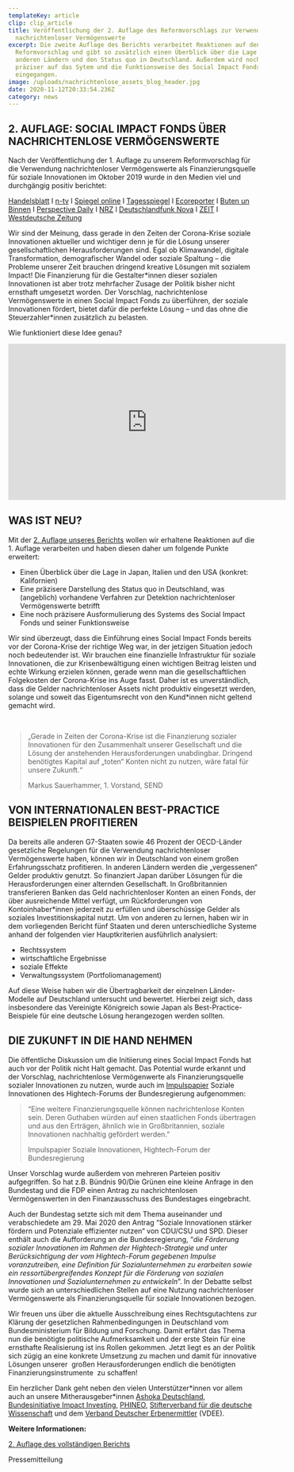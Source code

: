 ```yaml
---
templateKey: article
clip: clip_article
title: Veröffentlichung der 2. Auflage des Reformvorschlags zur Verwendung
  nachrichtenloser Vermögenswerte
excerpt: Die zweite Auflage des Berichts verarbeitet Reaktionen auf den ersten
  Reformvorschlag und gibt so zusätzlich einen Überblick über die Lage in
  anderen Ländern und den Status quo in Deutschland. Außerdem wird noch einmal
  präziser auf das Sytem und die Funktionsweise des Social Impact Fonds
  eingegangen.
image: /uploads/nachrichtenlose_assets_blog_header.jpg
date: 2020-11-12T20:33:54.236Z
category: news
---
```

## 2. AUFLAGE: SOCIAL IMPACT FONDS ÜBER NACHRICHTENLOSE VERMÖGENSWERTE

Nach der Veröffentlichung der 1. Auflage zu unserem Reformvorschlag für die Verwendung nachrichtenloser Vermögenswerte als Finanzierungsquelle für soziale Innovationen im Oktober 2019 wurde in den Medien viel und durchgängig positiv berichtet:

[Handelsblatt](https://www.handelsblatt.com/politik/deutschland/vermoegen-bis-zu-neun-milliarden-euro-schlummern-auf-herrenlosen-bankkonten/25110234.html?ticket=ST-33143338-xjWs9jyW0Xb7c4XV6Va7-ap5) I [n-tv](https://www.n-tv.de/mediathek/videos/wirtschaft/Auf-herrenlosen-deutschen-Konten-liegen-Milliarden-article21328507.html) I [Spiegel online](https://www.spiegel.de/wirtschaft/soziales/verein-will-geld-von-herrenlosen-konten-in-soziale-zwecke-investieren-a-1291335.html) I [Tagesspiegel](https://www.tagesspiegel.de/wirtschaft/verwaiste-konten-deutschlands-banken-horten-bis-zu-neun-milliarden-euro-von-toten/25132056.html) I [Ecoreporter](https://www.ecoreporter.de/artikel/herrenlose-bankkonten-9-milliarden-euro-fur-eine-bessere-welt/) I [Buten un Binnen](https://www.butenunbinnen.de/nachrichten/politik/verwaiste-konten-nachrichtenlose-guthaben-erbenermittler-banken-100.html) I [Perspective Daily](https://www.perspective-daily.de/article/1024/probiere) I [NRZ](https://www.nrz.de/staedte/moers-und-umland/mehrere-millionen-euro-schlummern-auf-vergessenen-konten-id227384335.html) I [Deutschlandfunk Nova](https://www.deutschlandfunknova.de/beitrag/nachrichtenlose-konten-wenn-banken-geld-erben) I [ZEIT](https://www.zeit.de/2019/52/antonis-schwarz-andreas-zubrod-nachrichtenlose-konten-investments) I [Westdeutsche Zeitung](https://www.wz.de/politik/inland/verwaistes-geld-wem-stehen-vergessene-bankkonten-zu_aid-46885987)

Wir sind der Meinung, dass gerade in den Zeiten der Corona-Krise soziale Innovationen aktueller und wichtiger denn je für die Lösung unserer gesellschaftlichen Herausforderungen sind. Egal ob Klimawandel, digitale Transformation, demografischer Wandel oder soziale Spaltung – die Probleme unserer Zeit brauchen dringend kreative Lösungen mit sozialem Impact! Die Finanzierung für die Gestalter\*innen dieser sozialen Innovationen ist aber trotz mehrfacher Zusage der Politik bisher nicht ernsthaft umgesetzt worden. Der Vorschlag, nachrichtenlose Vermögenswerte in einen Social Impact Fonds zu überführen, der soziale Innovationen fördert, bietet dafür die perfekte Lösung – und das ohne die Steuerzahler\*innen zusätzlich zu belasten.

Wie funktioniert diese Idee genau?

<iframe width="560" height="315" src="https://www.youtube.com/embed/8DSq01Rn4rs" frameborder="0" allow="accelerometer; autoplay; clipboard-write; encrypted-media; gyroscope; picture-in-picture" allowfullscreen></iframe>



## WAS IST NEU?

Mit der [2. Auflage unseres Berichts](https://www.send-ev.de/uploads/nachrichtenlose_assets.pdf) wollen wir erhaltene Reaktionen auf die 1. Auflage verarbeiten und haben diesen daher um folgende Punkte erweitert:

* Einen Überblick über die Lage in Japan, Italien und den USA (konkret: Kalifornien)
* Eine präzisere Darstellung des Status quo in Deutschland, was (angeblich) vorhandene Verfahren zur Detektion nachrichtenloser Vermögenswerte betrifft
* Eine noch präzisere Ausformulierung des Systems des Social Impact Fonds und seiner Funktionsweise

Wir sind überzeugt, dass die Einführung eines Social Impact Fonds bereits vor der Corona-Krise der richtige Weg war, in der jetzigen Situation jedoch noch bedeutender ist. Wir brauchen eine finanzielle Infrastruktur für soziale Innovationen, die zur Krisenbewältigung einen wichtigen Beitrag leisten und echte Wirkung erzielen können, gerade wenn man die gesellschaftlichen Folgekosten der Corona-Krise ins Auge fasst. Daher ist es unverständlich, dass die Gelder nachrichtenloser Assets nicht produktiv eingesetzt werden, solange und soweit das Eigentumsrecht von den Kund*innen nicht geltend gemacht wird. 

 

> „Gerade in Zeiten der Corona-Krise ist die Finanzierung sozialer Innovationen für den Zusammenhalt unserer Gesellschaft und die Lösung der anstehenden Herausforderungen unabdingbar. Dringend benötigtes Kapital auf „toten“ Konten nicht zu nutzen, wäre fatal für unsere Zukunft.“ 
>
> Markus Sauerhammer, 1. Vorstand, SEND 

## VON INTERNATIONALEN BEST-PRACTICE BEISPIELEN PROFITIEREN

Da bereits alle anderen G7-Staaten sowie 46 Prozent der OECD-Länder gesetzliche Regelungen für die Verwendung nachrichtenloser Vermögenswerte haben, können wir in Deutschland von einem großen Erfahrungsschatz profitieren. In anderen Ländern werden die „vergessenen“ Gelder produktiv genutzt. So finanziert Japan darüber Lösungen für die Herausforderungen einer alternden Gesellschaft. In Großbritannien transferieren Banken das Geld nachrichtenloser Konten an einen Fonds, der über ausreichende Mittel verfügt, um Rückforderungen von Kontoinhaber*innen jederzeit zu erfüllen und überschüssige Gelder als soziales Investitionskapital nutzt. Um von anderen zu lernen, haben wir in dem vorliegenden Bericht fünf Staaten und deren unterschiedliche Systeme anhand der folgenden vier Hauptkriterien ausführlich analysiert:

* Rechtssystem
* wirtschaftliche Ergebnisse
* soziale Effekte
* Verwaltungssystem (Portfoliomanagement)

Auf diese Weise haben wir die Übertragbarkeit der einzelnen Länder-Modelle auf Deutschland untersucht und bewertet. Hierbei zeigt sich, dass insbesondere das Vereinigte Königreich sowie Japan als Best-Practice-Beispiele für eine deutsche Lösung herangezogen werden sollten. 

## DIE ZUKUNFT IN DIE HAND NEHMEN

Die öffentliche Diskussion um die Initiierung eines Social Impact Fonds hat auch vor der Politik nicht Halt gemacht. Das Potential wurde erkannt und der Vorschlag, nachrichtenlose Vermögenwerte als Finanzierungsquelle sozialer Innovationen zu nutzen, wurde auch im [Impulspapier](https://www.hightech-forum.de/publication/soziale-innovationen/) Soziale Innovationen des Hightech-Forums der Bundesregierung aufgenommen:

> “Eine weitere Finanzierungsquelle können nachrichtenlose Konten sein. Deren Guthaben würden auf einen staatlichen Fonds übertragen und aus den Erträgen, ähnlich wie in Großbritannien, soziale Innovationen nachhaltig gefördert werden.”
>
> Impulspapier Soziale Innovationen, Hightech-Forum der Bundesregierung

Unser Vorschlag wurde außerdem von mehreren Parteien positiv aufgegriffen. So hat z.B. Bündnis 90/Die Grünen eine kleine Anfrage in den Bundestag und die FDP einen Antrag zu nachrichtenlosen Vermögenswerten in den Finanzausschuss des Bundestages eingebracht. 

Auch der Bundestag setzte sich mit dem Thema auseinander und verabschiedete am 29. Mai 2020 den Antrag “Soziale Innovationen stärker fördern und Potenziale effizienter nutzen“ von CDU/CSU und SPD. Dieser enthält auch die Aufforderung an die Bundesregierung, “*die Förderung sozialer Innovationen im Rahmen der Hightech-Strategie und unter Berücksichtigung der vom Hightech-Forum gegebenen Impulse voranzutreiben, eine Definition für Sozialunternehmen zu erarbeiten sowie ein ressortübergreifendes Konzept für die Förderung von sozialen Innovationen und Sozialunternehmen zu entwickeln*”. In der Debatte selbst wurde sich an unterschiedlichen Stellen auf eine Nutzung nachrichtenloser Vermögenswerte als Finanzierungsquelle für soziale Innovationen bezogen.

Wir freuen uns über die aktuelle Ausschreibung eines Rechtsgutachtens zur Klärung der gesetzlichen Rahmenbedingungen in Deutschland vom Bundesministerium für Bildung und Forschung. Damit erfährt das Thema nun die benötigte politische Aufmerksamkeit und der erste Stein für eine ernsthafte Realisierung ist ins Rollen gekommen. Jetzt liegt es an der Politik sich zügig an eine konkrete Umsetzung zu machen und damit für innovative Lösungen unserer  großen Herausforderungen endlich die benötigten Finanzierungsinstrumente  zu schaffen!

Ein herzlicher Dank geht neben den vielen Unterstützer\*innen vor allem auch an unsere Mitherausgeber\*innen [Ashoka Deutschland](https://www.ashoka.org/de), [Bundesinitiative Impact Investing](https://bundesinitiative-impact-investing.de/), [PHINEO](https://www.phineo.org/), [Stifterverband für die deutsche Wissenschaft](https://www.stifterverband.org/) und dem [Verband Deutscher Erbenermittler](https://www.verbanddeutschererbenermittler.de/index.php) (VDEE).

**Weitere Informationen:**

[2. Auflage des vollständigen Berichts](https://www.send-ev.de/uploads/nachrichtenlose_assets.pdf)

Pressemitteilung